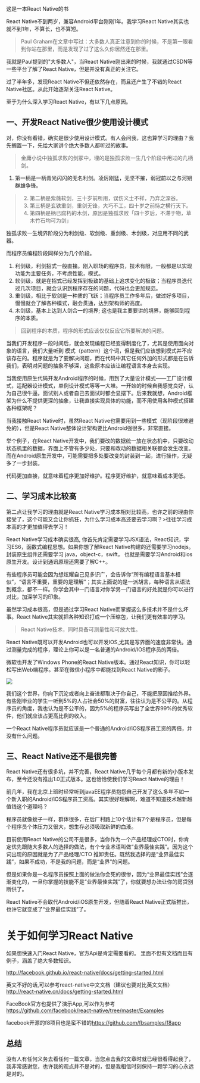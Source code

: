 这是一本React Native的书

React Native不到两岁，兼容Android平台刚刚1年。我学习React Native其实也就不到1年，不算长，也不算短。

> Paul Graham在文章中写过：大多数人真正注意到你的时候，不是第一眼看到你站在那里，而是发现了过了这么久你居然还在那里。

我就是Paul提到的"大多数人"，当React Native刚出来的时候，我就通过CSDN等一些平台了解了React Native，但是并没有真正的关注它。

过了半年多，发现React Native不但还依然存在，而且还产生了不错的React Native社区。从此开始逐渐关注React Native。

至于为什么深入学习React Native，有以下几点原因。

## 一、开发React Native很少使用设计模式

对，你没有看错，确实是很少使用设计模式。有人会问我，这也算学习的理由？我先搁置一下，先给大家讲个绝大多数人都听过的故事。

> 金庸小说中独孤求败的剑冢中，埋的是独孤求败一生几个阶段中用过的几柄剑。[](http://baike.baidu.com/pic/%E7%8B%AC%E5%AD%A4%E6%B1%82%E8%B4%A5/24317/0/6d81800a19d8bc3edac608bc858ba61ea9d345fd?fr=lemma&ct=single)
> 
1. 第一柄是一柄青光闪闪的无名利剑。凌厉刚猛，无坚不摧，弱冠前以之与河朔群雄争锋。
> 2. 第二柄是紫薇软剑，三十岁前所用，误伤义士不祥，乃弃之深谷。
> 3. 第三柄是玄铁重剑，重剑无锋，大巧不工，四十岁之前恃之横行天下。
> 4. 第四柄是柄已腐朽的木剑，原因是独孤求败「四十岁后，不滞于物，草木竹石均可为剑」

独孤求败一生境界阶段分为利剑级、软剑级、重剑级、木剑级，对应用不同的武器。

而程序员编程阶段同样分为几个阶段。

1. 利剑级，利剑招式一般直接。刚入职场的程序员，技术有限，一般都是以实现功能为主要任务，不考虑性能，模式。
2. 软剑级，就是在招式已经发挥到极致的基础上追求变化的极致；当程序员迭代过几次项目，就会认识到程序存在的问题，代码也会更加规范。
3. 重剑级，相比于软剑是一种质的飞跃；当程序员工作多年后，做过好多项目，慢慢就会了解各种模式，融会贯通，达到架构师的高度。
4. 木剑级，基本上达到人剑合一的境界; 这也是我主要要讲的境界，能够回到程序的本质。

> 回到程序的本质，程序的形式应该仅仅反应它所要解决的问题。

当我们开发程序一段时间后，就会发现编程已经变得制度化了，尤其是使用面向对象的语言，我们大量听到 模式（pattern）这个词，但是我们应该想到模式并不应该存在的。程序就是为了要解决问题，而在代码中其它任何外加的形式都是在告诉我们，表明对问题的抽象不够深，这些原本应该让编程语言本身去实现。

当我使用原生代码开发Android程序的时候，用到了大量设计模式——工厂设计模式，适配器设计模式，单例设计模式等等一大堆。一开始的时候自我感觉良好，认为自己很牛逼，面试别人或者自己去面试时都会显摆下。后来我就想，Android框架为什么不提供更深的抽象，让我直接实现具体的功能，而不用使用各种模式搭建各种框架呢？

当我接触React Native时，虽然React Native也需要用到一些模式（现阶段很难避免的），但是React Native整体设计架构要比Android强很多，非常直接。

举个例子，在React Native开发中，我们要改的数据统一放在状态机中，只要改动状态机里的数据，界面上不管有多少处，只要和改动的数据相关联都会发生改变。而在Android原生开发中，可能需要把多处要改变的封装到一起，进行操作，无疑多了一步封装。

代码更加直接，就意味着程序更加好维护。程序更好维护，就意味着成本更低。

## 二、学习成本比较高
第二点让我学习的理由就是React Native学习成本相对比较高，也许之前的理由你接受了，这个可能又会让你抓狂，为什么学习成本高还要去学习啊？&gt;往往学习成本高的才更加值得去学习！

React Native学习成本确实很高, 你首先肯定需要学习JSX语法，React知识，学习ES6，函数式编程思想。如果你想了解React Native构建的还需要学习nodejs。封装原生组件还需要学习 java，object-c，swift， 也就是需要学习Android和ios原生开发。设计到通讯原理还需要了解C++。

有些程序员可能会因为想炫耀自己见多识广，会告诉你“所有编程语言基本相似”，“语言不重要，重要的是理解”；其实上面说的是一派胡言，每种语言从语法到概念，都不一样。你学会其中一门语言对你学另一门语言的好处就是你可以进行对比，加深学习的印象。

虽然学习成本很高，但是通过学习React Native而掌握这么多技术并不是什么坏事。React Native其实就把各种知识打成一个压缩包，让我们更有效率的学习。

> React Native技术，同时具备可测量性和可放大性。

React Native既可以开发Android也可以开发IOS,尤其是写界面的速度非常快。通过测量完成的程序，理论上你可以是一名普通的Android\/IOS程序员的两倍。

微软也开发了Windows Phone的React Native版本。通过React知识，你可以轻松写出Web端程序。甚至在微信小程序中都能找到React Native的影子。

![](http://upload-images.jianshu.io/upload_images/1132780-f9e629c5bcb727a5.png?imageMogr2/auto-orient/strip%7CimageView2/2/w/1240)

我们这个世界，你向下沉沦或者向上奋进都取决于你自己，不能把原因推给外界。有些刚毕业的学生一听到5%的人占社会50%的财富，往往认为是不公平的。从程序员的角度，我也认为是不公平的，因为5%的程序员写出了全世界99%的优秀软件，他们就应该占更高比例的收入。

一个React Native程序员就应该是一个普通的Android\/iOS程序员工资的两倍，并没有什么问题。

## 三、React Native还不是很完善

React Native还有很多坑，并不完善，React Native几乎每个月都有新的小版本发布，至今还没有推出1.0正式版本。这也恰恰使我们学习React Native的理由！

前几年，我在北京上班时经常听到javaEE程序员抱怨自己开发了这么多年不如一个新入职的Android\/iOS程序员工资高。其实很好理解啊，难道不知道技术越新越值钱这个道理吗？

程序员就像蚊子一样，群体很多，在后厂村路上10个估计有7个是程序员，但是每个程序员个体压力又很大，想生存必须吸取新鲜的血液。

目前使用React Native的公司不是很多，当你作为一个产品经理或CTO时，你肯定优先跟随大多数人的选择的做法，有个专业术语叫做“业界最佳实践”。因为这个词出现的原因就是为了产品经理\/CTO 推卸责任。既然我选择的是“业界最佳实践”，如果不成功，不是我的问题，而是“业界”的问题。

但是如果你是一名程序员按照上面的做法你会死的很惨，因为“业界最佳实践”会逐渐变化的，一旦你掌握的技能不是“业界最佳实践”了，你就要想办法让你的房贷别断供了。

React Native不会取代Android\/iOS原生开发，但随着React Native正式版推出，也许它就变成了“业界最佳实践”了。

# 关于如何学习React Native
如果想快速入门React Native，官方Api是肯定需要看的。
里面不但有文档而且有例子，涵盖了绝大多数知识。

[http:\/\/facebook.github.io\/react-native\/docs\/getting-started.html](http://facebook.github.io/react-native/docs/getting-started.html)

英文不好的话,可以参考react-native中文文档（建议也要对比英文文档）
[http:\/\/react-native.cn\/docs\/getting-started.html](http://react-native.cn/docs/getting-started.html)

FaceBook官方也提供了演示App,可以作为参考[https:\/\/github.com\/facebook\/react-native\/tree\/master\/Examples](https://github.com/facebook/react-native/tree/master/Examples)

facebook开源的f8项目也是蛮不错的[https:\/\/github.com\/fbsamples\/f8app](https://github.com/fbsamples/f8app)

## 总结
没有人有任何义务去看任何一篇文章，当您点击我的文章时就已经很看得起我了，我非常感谢您，也许我的观点并不是对的，但是我相信时刻保持一颗学习的心永远是对的。


